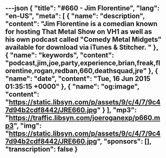 ---json
{
  "title": "#660 - Jim Florentine",
  "lang": "en-US",
  "meta": [
    {
      "name": "description",
      "content": "Jim Florentine is a comedian known for hosting That Metal Show on VH1 as well as his own podcast called \"Comedy Metal Midgets\" available for download via iTunes & Stitcher. "
    },
    {
      "name": "keywords",
      "content": "podcast,jim,joe,party,experience,brian,freak,florentine,rogan,redban,660,deathsquad,jre"
    },
    {
      "name": "date",
      "content": "Tue, 16 Jun 2015 01:35:15 +0000"
    },
    {
      "name": "og:image",
      "content": "https://static.libsyn.com/p/assets/9/c/4/7/9c47d94b2cdf8442/JRE660.jpg"
    }
  ],
  "mp3": "https://traffic.libsyn.com/joeroganexp/p660.mp3",
  "img": "https://static.libsyn.com/p/assets/9/c/4/7/9c47d94b2cdf8442/JRE660.jpg",
  "sponsors": [],
  "transcription": false
}
---
<episode-header />

<timemark seconds="0" />

<transcribe-call-to-action />

<episode-footer />
